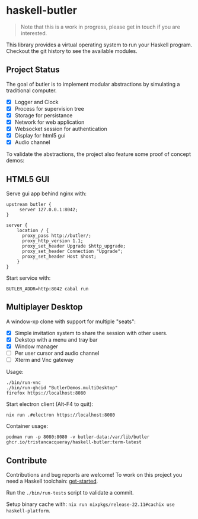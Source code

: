 # haskell-butler

> Note that this is a work in progress, please get in touch if you are interested.

This library provides a virtual operating system to run your Haskell program.
Checkout the git history to see the available modules.

## Project Status

The goal of butler is to implement modular abstractions
by simulating a traditional computer.

- [x] Logger and Clock
- [x] Process for supervision tree
- [x] Storage for persistance
- [x] Network for web application
- [x] Websocket session for authentication
- [x] Display for html5 gui
- [x] Audio channel

To validate the abstractions, the project also feature some proof of concept demos:

## HTML5 GUI

Serve gui app behind nginx with:

```
upstream butler {
     server 127.0.0.1:8042;
}

server {
    location / {
      proxy_pass http://butler/;
      proxy_http_version 1.1;
      proxy_set_header Upgrade $http_upgrade;
      proxy_set_header Connection "Upgrade";
      proxy_set_header Host $host;
    }
}
```

Start service with:

```
BUTLER_ADDR=http:8042 cabal run
```

## Multiplayer Desktop

A window-xp clone with support for multiple "seats":

- [x] Simple invitation system to share the session with other users.
- [x] Dekstop with a menu and tray bar
- [x] Window manager
- [ ] Per user cursor and audio channel
- [ ] Xterm and Vnc gateway

Usage:

```ShellSession
./bin/run-vnc
./bin/run-ghcid "ButlerDemos.multiDesktop"
firefox https://localhost:8080
```

Start electron client (Alt-F4 to quit):

```ShellSession
nix run .#electron https://localhost:8080
```

Container usage:

```ShellSession
podman run -p 8080:8080 -v butler-data:/var/lib/butler ghcr.io/tristancacqueray/haskell-butler:term-latest
```

## Contribute

Contributions and bug reports are welcome!
To work on this project you need a Haskell toolchain: [get-started](https://www.haskell.org/get-started/).

Run the `./bin/run-tests` script to validate a commit.

Setup binary cache with: `nix run nixpkgs/release-22.11#cachix use haskell-platform`.
